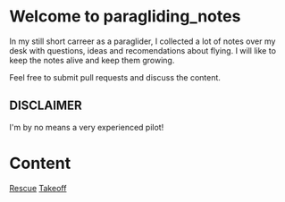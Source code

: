 # Welcome to paragliding_notes

In my still short carreer as a paraglider, I collected a lot of notes over my desk with questions, ideas and recomendations about flying. I will like to keep the notes alive and keep them growing.

Feel free to submit pull requests and discuss the content. 

## DISCLAIMER

I'm by no means a very experienced pilot!

# Content

[Rescue](rescue.md)
[Takeoff](takeoff.md)
